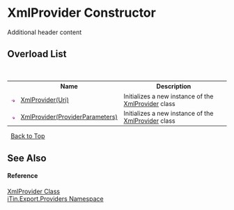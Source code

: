 # XmlProvider Constructor 
Additional header content 


## Overload List
&nbsp;<table><tr><th></th><th>Name</th><th>Description</th></tr><tr><td>![Public method](media/pubmethod.gif "Public method")</td><td><a href="032501a4-242b-7992-a996-ba6e72e7b74c">XmlProvider(Uri)</a></td><td>
Initializes a new instance of the <a href="c4d23e16-e19e-dd39-10ab-7e7e5bd579e8">XmlProvider</a> class</td></tr><tr><td>![Public method](media/pubmethod.gif "Public method")</td><td><a href="fd4bda00-0aea-6c30-dfb4-d62c26e5d098">XmlProvider(ProviderParameters)</a></td><td>
Initializes a new instance of the <a href="c4d23e16-e19e-dd39-10ab-7e7e5bd579e8">XmlProvider</a> class</td></tr></table>&nbsp;
<a href="#xmlprovider-constructor">Back to Top</a>

## See Also


#### Reference
<a href="c4d23e16-e19e-dd39-10ab-7e7e5bd579e8">XmlProvider Class</a><br /><a href="88ce2d85-b580-9172-af9f-493dcf584f68">iTin.Export.Providers Namespace</a><br />